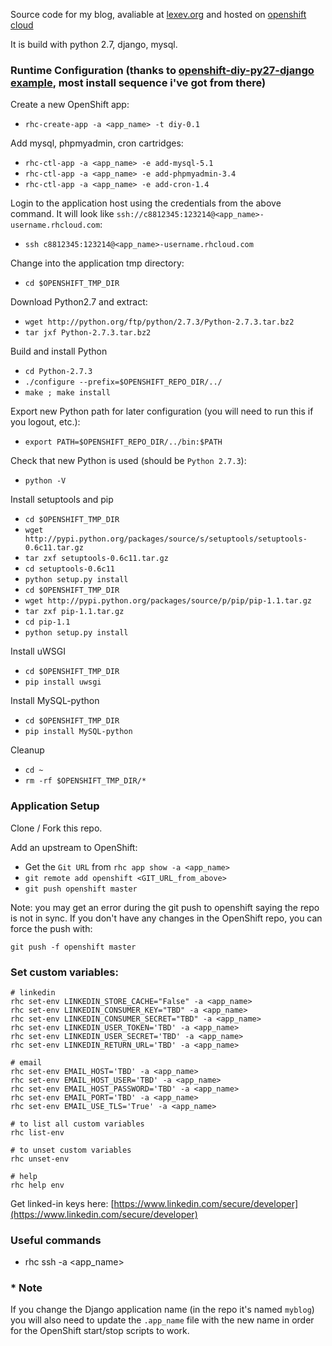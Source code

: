 Source code for my blog, avaliable at [lexev.org](http://www.lexev.org) and hosted on [openshift cloud](https://openshift.redhat.com)

It is build with python 2.7, django, mysql.

### Runtime Configuration (thanks to [openshift-diy-py27-django example](https://github.com/ehazlett/openshift-diy-py27-django), most install sequence i've got from there)

Create a new OpenShift app:

* `rhc-create-app -a <app_name> -t diy-0.1`

Add mysql, phpmyadmin, cron cartridges:

* `rhc-ctl-app -a <app_name> -e add-mysql-5.1`
* `rhc-ctl-app -a <app_name> -e add-phpmyadmin-3.4`
* `rhc-ctl-app -a <app_name> -e add-cron-1.4`

Login to the application host using the credentials from the above command.  It will look like `ssh://c8812345:123214@<app_name>-username.rhcloud.com`:

* `ssh c8812345:123214@<app_name>-username.rhcloud.com`

Change into the application tmp directory:

* `cd $OPENSHIFT_TMP_DIR`

Download Python2.7 and extract:

* `wget http://python.org/ftp/python/2.7.3/Python-2.7.3.tar.bz2`
* `tar jxf Python-2.7.3.tar.bz2`

Build and install Python

* `cd Python-2.7.3`
* `./configure --prefix=$OPENSHIFT_REPO_DIR/../`
* `make ; make install`

Export new Python path for later configuration (you will need to run this if you logout, etc.):

* `export PATH=$OPENSHIFT_REPO_DIR/../bin:$PATH`

Check that new Python is used (should be `Python 2.7.3`):

* `python -V`

Install setuptools and pip

* `cd $OPENSHIFT_TMP_DIR`
* `wget http://pypi.python.org/packages/source/s/setuptools/setuptools-0.6c11.tar.gz`
* `tar zxf setuptools-0.6c11.tar.gz`
* `cd setuptools-0.6c11`
* `python setup.py install`
* `cd $OPENSHIFT_TMP_DIR`
* `wget http://pypi.python.org/packages/source/p/pip/pip-1.1.tar.gz`
* `tar zxf pip-1.1.tar.gz`
* `cd pip-1.1`
* `python setup.py install`

Install uWSGI
* `cd $OPENSHIFT_TMP_DIR`
* `pip install uwsgi`

Install MySQL-python
* `cd $OPENSHIFT_TMP_DIR`
* `pip install MySQL-python`

Cleanup
* `cd ~`
* `rm -rf $OPENSHIFT_TMP_DIR/*`

### Application Setup

Clone / Fork this repo.

Add an upstream to OpenShift:
* Get the `Git URL` from `rhc app show -a <app_name>`
* `git remote add openshift <GIT_URL_from_above>`
* `git push openshift master`

Note: you may get an error during the git push to openshift saying the repo is not in sync.  If you don't have any changes in the OpenShift repo, you can force the push with:

`git push -f openshift master`

### Set custom variables:

```
# linkedin
rhc set-env LINKEDIN_STORE_CACHE="False" -a <app_name>
rhc set-env LINKEDIN_CONSUMER_KEY="TBD" -a <app_name>
rhc set-env LINKEDIN_CONSUMER_SECRET="TBD" -a <app_name>
rhc set-env LINKEDIN_USER_TOKEN='TBD' -a <app_name>
rhc set-env LINKEDIN_USER_SECRET='TBD' -a <app_name>
rhc set-env LINKEDIN_RETURN_URL='TBD' -a <app_name>

# email
rhc set-env EMAIL_HOST='TBD' -a <app_name>
rhc set-env EMAIL_HOST_USER='TBD' -a <app_name>
rhc set-env EMAIL_HOST_PASSWORD='TBD' -a <app_name>
rhc set-env EMAIL_PORT='TBD' -a <app_name>
rhc set-env EMAIL_USE_TLS='True' -a <app_name>

# to list all custom variables
rhc list-env

# to unset custom variables
rhc unset-env

# help
rhc help env
```

Get linked-in keys here: [https://www.linkedin.com/secure/developer](https://www.linkedin.com/secure/developer)

### Useful commands

- rhc ssh -a <app_name>


### * Note

If you change the Django application name (in the repo it's named `myblog`) you will also need to update the `.app_name` file with the new name in order for the OpenShift start/stop scripts to work.
